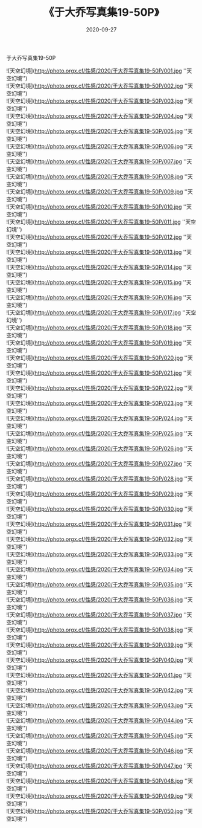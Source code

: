﻿---
layout: post
title: 《于大乔写真集19-50P》
date: 2020-09-27
img: http://photo.orgx.cf/性感/2020/于大乔写真集19-50P/000.jpg
tags: [美女,性感,泳衣]
---

于大乔写真集19-50P



![天空幻境](http://photo.orgx.cf/性感/2020/于大乔写真集19-50P/001.jpg ''天空幻境'')<br>
![天空幻境](http://photo.orgx.cf/性感/2020/于大乔写真集19-50P/002.jpg ''天空幻境'')<br>
![天空幻境](http://photo.orgx.cf/性感/2020/于大乔写真集19-50P/003.jpg ''天空幻境'')<br>
![天空幻境](http://photo.orgx.cf/性感/2020/于大乔写真集19-50P/004.jpg ''天空幻境'')<br>
![天空幻境](http://photo.orgx.cf/性感/2020/于大乔写真集19-50P/005.jpg ''天空幻境'')<br>
![天空幻境](http://photo.orgx.cf/性感/2020/于大乔写真集19-50P/006.jpg ''天空幻境'')<br>
![天空幻境](http://photo.orgx.cf/性感/2020/于大乔写真集19-50P/007.jpg ''天空幻境'')<br>
![天空幻境](http://photo.orgx.cf/性感/2020/于大乔写真集19-50P/008.jpg ''天空幻境'')<br>
![天空幻境](http://photo.orgx.cf/性感/2020/于大乔写真集19-50P/009.jpg ''天空幻境'')<br>
![天空幻境](http://photo.orgx.cf/性感/2020/于大乔写真集19-50P/010.jpg ''天空幻境'')<br>
![天空幻境](http://photo.orgx.cf/性感/2020/于大乔写真集19-50P/011.jpg ''天空幻境'')<br>
![天空幻境](http://photo.orgx.cf/性感/2020/于大乔写真集19-50P/012.jpg ''天空幻境'')<br>
![天空幻境](http://photo.orgx.cf/性感/2020/于大乔写真集19-50P/013.jpg ''天空幻境'')<br>
![天空幻境](http://photo.orgx.cf/性感/2020/于大乔写真集19-50P/014.jpg ''天空幻境'')<br>
![天空幻境](http://photo.orgx.cf/性感/2020/于大乔写真集19-50P/015.jpg ''天空幻境'')<br>
![天空幻境](http://photo.orgx.cf/性感/2020/于大乔写真集19-50P/016.jpg ''天空幻境'')<br>
![天空幻境](http://photo.orgx.cf/性感/2020/于大乔写真集19-50P/017.jpg ''天空幻境'')<br>
![天空幻境](http://photo.orgx.cf/性感/2020/于大乔写真集19-50P/018.jpg ''天空幻境'')<br>
![天空幻境](http://photo.orgx.cf/性感/2020/于大乔写真集19-50P/019.jpg ''天空幻境'')<br>
![天空幻境](http://photo.orgx.cf/性感/2020/于大乔写真集19-50P/020.jpg ''天空幻境'')<br>
![天空幻境](http://photo.orgx.cf/性感/2020/于大乔写真集19-50P/021.jpg ''天空幻境'')<br>
![天空幻境](http://photo.orgx.cf/性感/2020/于大乔写真集19-50P/022.jpg ''天空幻境'')<br>
![天空幻境](http://photo.orgx.cf/性感/2020/于大乔写真集19-50P/023.jpg ''天空幻境'')<br>
![天空幻境](http://photo.orgx.cf/性感/2020/于大乔写真集19-50P/024.jpg ''天空幻境'')<br>
![天空幻境](http://photo.orgx.cf/性感/2020/于大乔写真集19-50P/025.jpg ''天空幻境'')<br>
![天空幻境](http://photo.orgx.cf/性感/2020/于大乔写真集19-50P/026.jpg ''天空幻境'')<br>
![天空幻境](http://photo.orgx.cf/性感/2020/于大乔写真集19-50P/027.jpg ''天空幻境'')<br>
![天空幻境](http://photo.orgx.cf/性感/2020/于大乔写真集19-50P/028.jpg ''天空幻境'')<br>
![天空幻境](http://photo.orgx.cf/性感/2020/于大乔写真集19-50P/029.jpg ''天空幻境'')<br>
![天空幻境](http://photo.orgx.cf/性感/2020/于大乔写真集19-50P/030.jpg ''天空幻境'')<br>
![天空幻境](http://photo.orgx.cf/性感/2020/于大乔写真集19-50P/031.jpg ''天空幻境'')<br>
![天空幻境](http://photo.orgx.cf/性感/2020/于大乔写真集19-50P/032.jpg ''天空幻境'')<br>
![天空幻境](http://photo.orgx.cf/性感/2020/于大乔写真集19-50P/033.jpg ''天空幻境'')<br>
![天空幻境](http://photo.orgx.cf/性感/2020/于大乔写真集19-50P/034.jpg ''天空幻境'')<br>
![天空幻境](http://photo.orgx.cf/性感/2020/于大乔写真集19-50P/035.jpg ''天空幻境'')<br>
![天空幻境](http://photo.orgx.cf/性感/2020/于大乔写真集19-50P/036.jpg ''天空幻境'')<br>
![天空幻境](http://photo.orgx.cf/性感/2020/于大乔写真集19-50P/037.jpg ''天空幻境'')<br>
![天空幻境](http://photo.orgx.cf/性感/2020/于大乔写真集19-50P/038.jpg ''天空幻境'')<br>
![天空幻境](http://photo.orgx.cf/性感/2020/于大乔写真集19-50P/039.jpg ''天空幻境'')<br>
![天空幻境](http://photo.orgx.cf/性感/2020/于大乔写真集19-50P/040.jpg ''天空幻境'')<br>
![天空幻境](http://photo.orgx.cf/性感/2020/于大乔写真集19-50P/041.jpg ''天空幻境'')<br>
![天空幻境](http://photo.orgx.cf/性感/2020/于大乔写真集19-50P/042.jpg ''天空幻境'')<br>
![天空幻境](http://photo.orgx.cf/性感/2020/于大乔写真集19-50P/043.jpg ''天空幻境'')<br>
![天空幻境](http://photo.orgx.cf/性感/2020/于大乔写真集19-50P/044.jpg ''天空幻境'')<br>
![天空幻境](http://photo.orgx.cf/性感/2020/于大乔写真集19-50P/045.jpg ''天空幻境'')<br>
![天空幻境](http://photo.orgx.cf/性感/2020/于大乔写真集19-50P/046.jpg ''天空幻境'')<br>
![天空幻境](http://photo.orgx.cf/性感/2020/于大乔写真集19-50P/047.jpg ''天空幻境'')<br>
![天空幻境](http://photo.orgx.cf/性感/2020/于大乔写真集19-50P/048.jpg ''天空幻境'')<br>
![天空幻境](http://photo.orgx.cf/性感/2020/于大乔写真集19-50P/049.jpg ''天空幻境'')<br>
![天空幻境](http://photo.orgx.cf/性感/2020/于大乔写真集19-50P/050.jpg ''天空幻境'')<br>